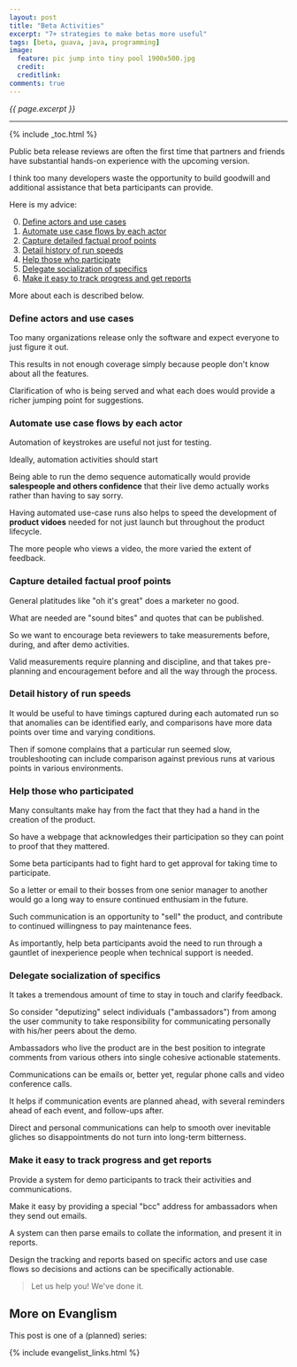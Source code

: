 ```yaml
---
layout: post
title: "Beta Activities"
excerpt: "7+ strategies to make betas more useful"
tags: [beta, guava, java, programming]
image:
  feature: pic jump into tiny pool 1900x500.jpg 
  credit: 
  creditlink: 
comments: true
---
```

<i>{{ page.excerpt }}</i>
<hr />

{% include _toc.html %}

Public beta release reviews 
are often the first time that partners and friends have 
substantial hands-on experience with the upcoming version.

I think too many developers waste the opportunity
to build goodwill and additional assistance that beta participants can provide.

Here is my advice:

0. <a href="#Define"> Define actors and use cases</a>
0. <a href="#Automate"> Automate use case flows by each actor</a>
0. <a href="#Capture"> Capture detailed factual proof points
0. <a href="#Detail"> Detail history of run speeds</a>
0. <a href="#Help"> Help those who participate</a>
0. <a href="#Delegate"> Delegate socialization of specifics</a>
0. <a href="#Track"> Make it easy to track progress and get reports</a>

More about each is described below.

<a name="Define"></a>

### Define actors and use cases

   Too many organizations release only the software and
   expect everyone to just figure it out.

   This results in not enough coverage simply because people don't
   know about all the features.

   Clarification of who is being served and what each does would
   provide a richer jumping point for suggestions.

<a name="Automate"></a>

### Automate use case flows by each actor

   Automation of keystrokes are useful not just for testing.

   Ideally, automation activities should start 

   Being able to run the demo sequence automatically would provide 
   <strong>salespeople and others confidence</strong> 
   that their live demo actually works
   rather than having to say sorry.

   Having automated use-case runs also helps to speed the development of
   <strong>product vidoes</strong> needed for not just launch but
   throughout the product lifecycle.

   The more people who views a video, 
   the more varied the extent of feedback.

<a name="Capture"></a>

### Capture detailed factual proof points

   General platitudes like "oh it's great" does a marketer no good.

   What are needed are "sound bites" and quotes that can be published.

   So we want to encourage beta reviewers to 
   take measurements before, during, and after demo activities.

   Valid measurements require planning and discipline,
   and that takes pre-planning and encouragement before and 
   all the way through the process.

<a name="Detail"></a>

### Detail history of run speeds

   It would be useful to have timings captured during each automated run
   so that anomalies can be identified early,
   and comparisons have more data points over time and varying conditions.

   Then if somone complains that a particular run seemed slow,
   troubleshooting can include comparison against previous runs
   at various points in various environments.

<a name="Help"></a>

### Help those who participated

   Many consultants make hay from the fact that they had a hand in the creation of
   the product.

   So have a webpage that acknowledges their participation so they can point to 
   proof that they mattered.

   Some beta participants had to fight hard 
   to get approval for taking time to participate.

   So a letter or email to their bosses from one senior manager to another
   would go a long way to ensure continued enthusiam in the future.

   Such communication is an opportunity to "sell" the product,
   and contribute to continued willingness to pay maintenance fees.

   As importantly, help beta participants avoid the need to run through a gauntlet
   of inexperience people when technical support is needed.

<a name="Delegate"></a>

### Delegate socialization of specifics

   It takes a tremendous amount of time to stay in touch and clarify feedback.

   So consider "deputizing" select individuals ("ambassadors") 
   from among the user community to
   take responsibility for communicating personally with his/her peers
   about the demo.

   Ambassadors who live the product are in the best position to 
   integrate comments from various others into 
   single cohesive actionable statements.

   Communications can be emails or, better yet, regular phone calls and
   video conference calls.

   It helps if communication events are planned ahead,
   with several reminders ahead of each event,
   and follow-ups after.

   Direct and personal communications can help to smooth over inevitable gliches
   so disappointments do not turn into long-term bitterness.

<a name="Track"></a>

### Make it easy to track progress and get reports

   Provide a system for demo participants to track their 
   activities and communications.

   Make it easy by providing a special "bcc" address for 
   ambassadors when they send out emails.

   A system can then parse emails to collate the information,
   and present it in reports.

   Design the tracking and reports based on specific actors and use case
   flows so decisions and actions can be specifically actionable.

> Let us help you! We've done it.

## More on Evanglism

This post is one of a (planned) series:

{% include evangelist_links.html %}

